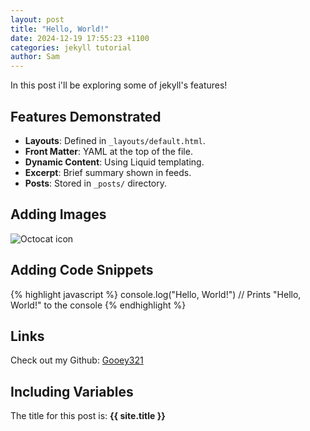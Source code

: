 ```yaml
---
layout: post
title: "Hello, World!"
date: 2024-12-19 17:55:23 +1100
categories: jekyll tutorial
author: Sam
---
```

In this post i'll be exploring some of jekyll's features!

## Features Demonstrated

- **Layouts**: Defined in `_layouts/default.html`.
- **Front Matter**: YAML at the top of the file.
- **Dynamic Content**: Using Liquid templating.
- **Excerpt**: Brief summary shown in feeds.
- **Posts**: Stored in `_posts/` directory.

## Adding Images

![Octocat icon](/assets/images/octocat-icon.png)

## Adding Code Snippets

{% highlight javascript %}
console.log("Hello, World!")
// Prints "Hello, World!" to the console
{% endhighlight %}

## Links
Check out my Github: [Gooey321]

## Including Variables
The title for this post is: **{{ site.title }}**

[Gooey321]:   https://github.com/Gooey321